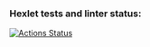 ### Hexlet tests and linter status:
[![Actions Status](https://github.com/akhoroshavin/qa-engineer-project-84/actions/workflows/hexlet-check.yml/badge.svg)](https://github.com/akhoroshavin/qa-engineer-project-84/actions)